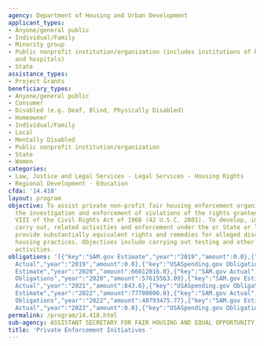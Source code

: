 ```yaml
---
agency: Department of Housing and Urban Development
applicant_types:
- Anyone/general public
- Individual/Family
- Minority group
- Public nonprofit institution/organization (includes institutions of higher education
  and hospitals)
- State
assistance_types:
- Project Grants
beneficiary_types:
- Anyone/general public
- Consumer
- Disabled (e.g. Deaf, Blind, Physically Disabled)
- Homeowner
- Individual/Family
- Local
- Mentally Disabled
- Public nonprofit institution/organization
- State
- Women
categories:
- Law, Justice and Legal Services - Legal Services - Housing Rights
- Regional Development - Education
cfda: '14.418'
layout: program
objective: To assist private non-profit fair housing enforcement organizations in
  the investigation and enforcement of violations of the rights granted under title
  VIII of the Civil Rights Act of 1968 (42 U.S.C. 2801). To develop, implement, and
  carry out, related activities and enforcement under the or State or local laws that
  provide substantially equivalent rights and remedies for alleged discriminatory
  housing practices. Objectives include carrying out testing and other investigative
  activities.
obligations: '[{"key":"SAM.gov Estimate","year":"2019","amount":0.0},{"key":"SAM.gov
  Actual","year":"2019","amount":0.0},{"key":"USASpending.gov Obligations","year":"2019","amount":29028295.18},{"key":"SAM.gov
  Estimate","year":"2020","amount":66012016.0},{"key":"SAM.gov Actual","year":"2020","amount":57739785.0},{"key":"USASpending.gov
  Obligations","year":"2020","amount":57615563.09},{"key":"SAM.gov Estimate","year":"2021","amount":45240881.0},{"key":"SAM.gov
  Actual","year":"2021","amount":843.0},{"key":"USASpending.gov Obligations","year":"2021","amount":8820779.29},{"key":"SAM.gov
  Estimate","year":"2022","amount":77700000.0},{"key":"SAM.gov Actual","year":"2022","amount":46034633.0},{"key":"USASpending.gov
  Obligations","year":"2022","amount":48793475.77},{"key":"SAM.gov Estimate","year":"2023","amount":81336381.0},{"key":"SAM.gov
  Actual","year":"2023","amount":0.0},{"key":"USASpending.gov Obligations","year":"2023","amount":38581284.37}]'
permalink: /program/14.418.html
sub-agency: ASSISTANT SECRETARY FOR FAIR HOUSING AND EQUAL OPPORTUNITY
title: 'Private Enforcement Initiatives '
---
```

